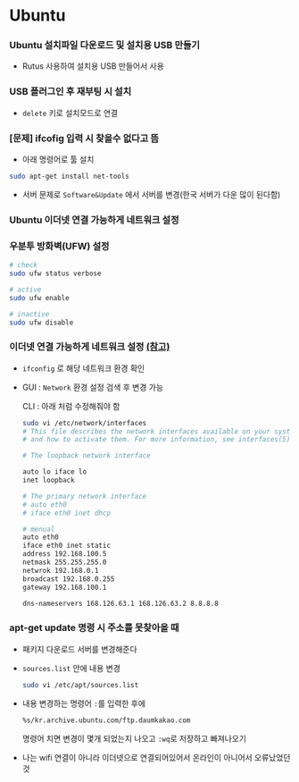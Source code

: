 # Ubuntu

### Ubuntu 설치파일 다운로드 및 설치용 USB 만들기

- Rutus 사용하여 설치용 USB 만들어서 사용



### USB 플러그인 후 재부팅 시 설치

- `delete` 키로 설치모드로 연결



### [문제] ifcofig 입력 시 찾을수 없다고 뜸

- 아래 명령어로 툴 설치

```bash
sudo apt-get install net-tools
```

- 서버 문제로 `Software&Update` 에서 서버를 변경(한국 서버가 다운 많이 된다함)



### Ubuntu 이더넷 연결 가능하게 네트워크 설정



### 우분투 방화벽(UFW) 설정

```bash
# check
sudo ufw status verbose

# active 
sudo ufw enable

# inactive
sudo ufw disable
```



### 이더넷 연결 가능하게 네트워크 설정 [(참고)](https://webdir.tistory.com/188)

- `ifconfig`  로 해당 네트워크 환경 확인

- GUI : `Network` 환경 설정 검색 후 변경 가능

  CLI : 아래 처럼 수정해줘야 함

  ```bash
  sudo vi /etc/network/interfaces 
  # This file describes the network interfaces available on your system 
  # and how to activate them. For more information, see interfaces(5). 
  
  # The loopback network interface 
  
  auto lo iface lo 
  inet loopback 
  
  # The primary network interface 
  # auto eth0 
  # iface eth0 inet dhcp 
  
  # menual 
  auto eth0 
  iface eth0 inet static 
  address 192.168.100.5
  netmask 255.255.255.0 
  netwrok 192.168.0.1
  broadcast 192.168.0.255
  gateway 192.168.100.1 
  
  dns-nameservers 168.126.63.1 168.126.63.2 8.8.8.8
  
  ```

  

### apt-get update 명령 시 주소를 못찾아올 때

- 패키지 다운로드 서버를 변경해준다

- `sources.list` 안에 내용 변경

  ```bash
  sudo vi /etc/apt/sources.list
  ```

- 내용 변경하는 명령어 `:`를 입력한 후에

  ```bash
  %s/kr.archive.ubuntu.com/ftp.daumkakao.com
  ```

  명령어 치면 변경이 몇개 되었는지 나오고 `:wq`로 저장하고 빠져나오기

- 나는 wifi 연결이 아니라 이더넷으로 연결되어있어서 온라인이 아니어서 오류났었던것